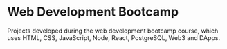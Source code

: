 # Web Development Bootcamp

Projects developed during the web development bootcamp course, which uses HTML, CSS, JavaScript, Node, React, PostgreSQL, Web3 and DApps.
